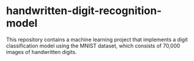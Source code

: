 # handwritten-digit-recognition-model
This repository contains a machine learning project that implements a digit classification model using the MNIST dataset, which consists of 70,000 images of handwritten digits.
